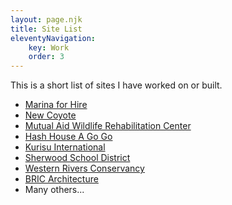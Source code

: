 ```yaml
---
layout: page.njk
title: Site List
eleventyNavigation:
    key: Work
    order: 3
---
```

This is a short list of sites I have worked on or built. 

- [Marina for Hire](https://marinaforhire.com/)
- [New Coyote](https://newcoyote.com/)
- [Mutual Aid Wildlife
Rehabilitation Center](https://mawrcenter.org/)
- [Hash House A Go Go](https://www.hashhouseagogo.com/)
- [Kurisu International](https://www.kurisu.com/)
- [Sherwood School District](https://sherwood.k12.or.us/)
- [Western Rivers Conservancy](https://www.westernrivers.org/)
- [BRIC Architecture](https://www.bric-arch.com/)
- Many others...

